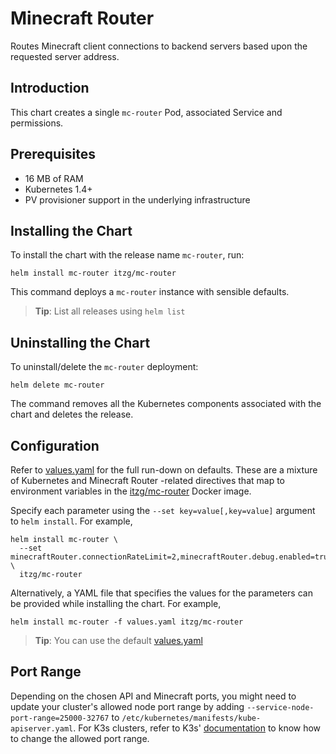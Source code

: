# Minecraft Router

Routes Minecraft client connections to backend servers based upon the requested
server address.

## Introduction

This chart creates a single `mc-router` Pod, associated Service and permissions.

## Prerequisites

- 16 MB of RAM
- Kubernetes 1.4+
- PV provisioner support in the underlying infrastructure

## Installing the Chart

To install the chart with the release name `mc-router`, run:

```shell
helm install mc-router itzg/mc-router
```

This command deploys a `mc-router` instance with sensible defaults.

> **Tip**: List all releases using `helm list`

## Uninstalling the Chart

To uninstall/delete the `mc-router` deployment:

```shell
helm delete mc-router
```

The command removes all the Kubernetes components associated with the chart and
deletes the release.

## Configuration

Refer to [values.yaml](values.yaml) for the full run-down on defaults. These are
a mixture of Kubernetes and Minecraft Router -related directives that map to
environment variables in the
[itzg/mc-router](https://hub.docker.com/r/itzg/mc-router/) Docker image.

Specify each parameter using the `--set key=value[,key=value]` argument to `helm
install`. For example,

```shell
helm install mc-router \
  --set minecraftRouter.connectionRateLimit=2,minecraftRouter.debug.enabled=true \
  itzg/mc-router
```

Alternatively, a YAML file that specifies the values for the parameters can be
provided while installing the chart. For example,

```shell
helm install mc-router -f values.yaml itzg/mc-router
```

> **Tip**: You can use the default [values.yaml](values.yaml)

## Port Range

Depending on the chosen API and Minecraft ports, you might need to update your
cluster's allowed node port range by adding
`--service-node-port-range=25000-32767` to
`/etc/kubernetes/manifests/kube-apiserver.yaml`. For K3s clusters, refer to K3s'
[documentation](https://docs.k3s.io/installation/configuration) to know how to
change the allowed port range.

